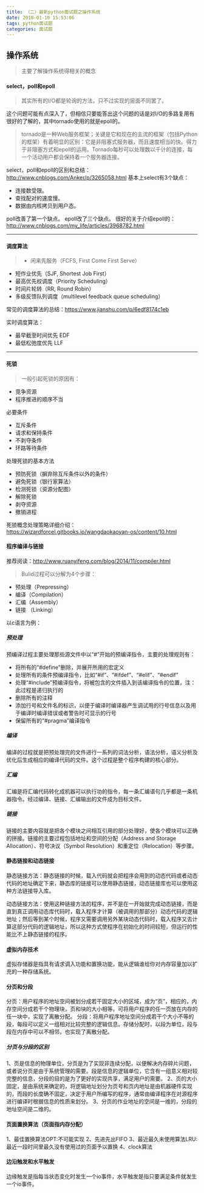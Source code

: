 ```yaml
---
title: （二）最新python面试题之操作系统
date: 2018-01-10 15:53:06
tags: python面试题
categories: 面试题
---
```



## 操作系统
> 主要了解操作系统得相关的概念

#### select，poll和epoll
> 其实所有的I/O都是轮询的方法，只不过实现的层面不同罢了。

这个问题可能有点深入了，但相信只要能答出这个问题的话是对I/O的多路复用有很好的了解的，其中tornado使用的就是epoll的。
> tornado是一种Web服务框架；关键是它和现在的主流的框架（包括Python的框架）有着明显的区别：它是非阻塞式服务器，而且速度相当的快。得力于非阻塞方式和epoll的运用。Tornado每秒可以处理数以千计的连接，每一个活动用户都会保持着一个服务器连接。

select，poll和epoll的区别和总结：http://www.cnblogs.com/Anker/p/3265058.html
基本上select有3个缺点：
- 连接数受限。
- 查找配对的速度慢。
- 数据由内核拷贝到用户态。

poll改善了第一个缺点。
epoll改了三个缺点。
很好的关于介绍epoll的：http://www.cnblogs.com/my_life/articles/3968782.html


---
#### 调度算法
> - 闲来先服务（FCFS, First Come First Serve）
- 短作业优先（SJF, Shortest Job First）
- 最高优先权调度（Priority Scheduling）
- 时间片轮转（RR, Round Robin）
- 多级反馈队列调度（multilevel feedback queue scheduling）

常见的调度算法的总结：https://www.jianshu.com/p/6edf8174c1eb

实时调度算法：
- 最早截至时间优先 EDF
- 最低松弛度优先 LLF

---
#### 死锁
> 一般引起死锁的原因有：
- 竞争资源
- 程序推进的顺序不当

必要条件
- 互斥条件
- 请求和保持条件
- 不剥夺条件
- 环路等待条件

处理死锁的基本方法
- 预防死锁（摒弃除互斥条件以外的条件）
- 避免死锁（银行家算法）
- 检测死锁（资源分配图）
- 解除死锁
 - 剥夺资源
 - 撤销进程
 
 
 死锁概念处理策略详细介绍：https://wizardforcel.gitbooks.io/wangdaokaoyan-os/content/10.html
#### 程序编译与链接
推荐阅读：http://www.ruanyifeng.com/blog/2014/11/compiler.html
>Bulid过程可以分解为4个步骤：
- 预处理（Prepressing）
- 编译（Compilation）
- 汇编（Assembly）
- 链接 （Linking）

以c语言为例：
##### 预处理
预编译过程主要处理那些源文件中以“#”开始的预编译指令，主要的处理规则有：
- 将所有的“#define”删除，并展开所用的宏定义
- 处理所有的条件预编译指令，比如“#if”、“#ifdef”、“#elif”、“#endif”
- 处理“#include”预编译指令，将被包含的文件插入到该编译指令的位置，注：此过程是递归执行的
- 删除所有的注释
- 添加行号和文件名的标识，以便于编译时编译器产生调试用的行号信息以及用于编译时编译错误或者警告时可显示的行号
- 保留所有的“#pragma”编译指令

##### 编译
编译的过程就是把预处理完的文件进行一系列的词法分析，语法分析，语义分析及优化后生成相应的编译代码的文件。这个过程是整个程序构建的核心部分。
##### 汇编
汇编是将汇编代码转化成机器可以执行功的指令，每一条汇编语句几乎都是一条机器指令。经过编译、链接、汇编输出的文件成为目标文件。
##### 链接
链接的主要内容就是把各个模块之间相互引用的部分处理好，使各个模块可以正确的拼接。链接的主要过程包括地址和空间的分配（Address and Storage Allocation）、符号决议（Symbol Resolution）和重定位（Relocation）等步骤。
#### 静态链接和动态链接
静态链接方法：静态链接的时候，载入代码就会把程序会用到的动态代码或者动态代码的地址确定下来，静态库的链接可以使用静态链接，动态链接库也可以使用这种方法链接导入库。

动态链接方法：使用这种链接方法的程序，并不是在一开始就完成动态链接，而是直到真正调用动态库代码时，载入程序才计算（被调用的那部分）动态代码的逻辑地址；然后等到某个时候，程序又需要调用另外某块动态代码时，载入程序又去计算这部分代码的逻辑地址，所以这种方式使程序在初始化的时间较短，但运行的性能比不上静态链接的程序。
#### 虚拟内存技术
虚拟存储器是指具有请求调入功能和置换功能，能从逻辑谁给你对内存容量加以扩充的一种存储系统。
#### 分页和分段
分页：用户程序的地址空间被划分成若干固定大小的区域，成为“页”，相应的，内存空间分成若干个物理块，页和块的大小相等。可将用户程序的任一页放在内存的任一块中，实现了离散分配。
分段：将用户程序地址空间分成若干个大小不等的段，每段可以定义一组相对比较完整的逻辑信息。存储分配时，以段为单位，段与段在内存中可以不相邻，也实现了离散分配。
##### 分页与分段的区别
1、页是信息的物理单位，分页是为了实现非连续分配，以便解决内存碎片问题，或者说分页是由于系统管理的需要。段是信息的逻辑单位，它含有一组意义相对较完整的信息，分段的目的是为了更好的实现共享，满足用户的需要。
2、页的大小固定，是由系统来确定的，将逻辑地址划分为页号和页内地址是由机器硬件实现的，而段的长度确不固定，决定于用户所编写的程序，通常由编译程序在对源程序进行编译时根据信息的性质来划分。
3、分页的作业地址的空间是一维的，分段的地址空间是二维的。
#### 页面置换算法（页面指内存分配）
1、最佳置换算法OPT:不可能实现
2、先进先出FIFO
3、最近最久未使用算法LRU:最近一段时间里最久没有使用过的页面予以置换
4、clock算法
#### 边沿触发和水平触发
边缘触发是指每当状态变化时发生一个io事件，水平触发是指只要满足条件就发生一个io事件。
 
